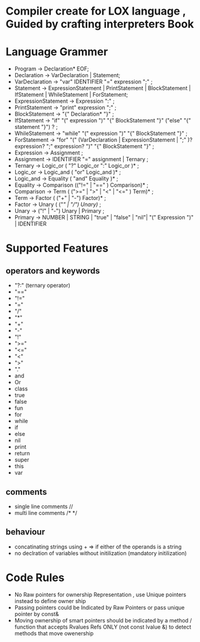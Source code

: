 # Compiler create for LOX language , Guided by crafting interpreters Book


# Language Grammer
- Program -> Declaration* EOF;
- Declaration -> VarDeclaration | Statement;
- VarDeclaration -> "var" IDENTIFIER "=" expression ";" ;
- Statement -> ExpressionStatement | PrintStatement | BlockStatement | IfStatement | WhileStatement | ForStatement;
- ExpressionStatement -> Expression ":" ;
- PrintStatement -> "print" expression ";" ;
- BlockStatement -> "{" Declaration* "}" ;
- IfStatement -> "if" "(" expression  ")" "{" BlockStatement "}" ("else" "{" statement "}") ? ;
- WhileStatement -> "while" "(" expression ")" "{" BlockStatement "}" ;
- ForStatement -> "for" "(" (VarDeclaration | ExpressionStatement | ";" )?  expression? ";" expression? ")" "{" BlockStatement "}" ;
- Expression -> Assignment ;
- Assignment -> IDENTIFIER "=" assignment | Ternary ;
- Ternary -> Logic_or ( "?" Logic_or ":" Logic_or )* ;
- Logic_or -> Logic_and ( "or" Logic_and )* ;
- Logic_and -> Equality ( "and" Equality )* ;
- Equality -> Comparison (("!=" | "==" ) Comparison)* ;
- Comparison -> Term ( (">=" | ">" | "<" | "<=" ) Term)* ;
- Term -> Factor ( ("+" | "-") Factor)* ;
- Factor -> Unary ( ("*" | "/") Unary)* ;
- Unary -> ("!" | "-") Unary | Primary ;
- Primary -> NUMBER | STRING | "true" | "false" | "nil"| "(" Expression ")" | IDENTIFIER

# Supported Features
  ## operators and keywords
  - "?:" (ternary operator)
  - "=="
  - "!="
  - "="
  - "/"
  - "*"
  - "+"
  - "-"
  - "!"
  - ">="
  - "<="
  - "<"
  - ">"
  - "."
  - and
  - Or
  - class
  - true
  - false
  - fun
  - for
  - while
  - if
  - else
  - nil
  - print
  - return
  - super
  - this
  - var

  ## comments
  - single line comments //
  - multi line comments /* */


  ## behaviour
  - concatinating strings using + => if either of the operands is a string
  - no declration of variables without initilization (mandatory initilization)


# Code Rules
  * No Raw pointers for ownership Representation , use Unique pointers instead to define owner ship
  * Passing pointers could be Indicated by Raw Pointers or pass unique pointer by const&
  * Moving ownership of smart pointers should be indicated by a method / function that accepts Rvalues Refs ONLY (not const lvalue &) to detect methods that move owenership
